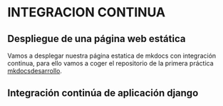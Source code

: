 # INTEGRACION CONTINUA

## Despliegue de una página web estática

Vamos a desplegar nuestra página estatica de mkdocs con integración continua, para ello vamos a coger el repositorio de la primera práctica [mkdocsdesarrollo](https://github.com/ismaelse95/mkdocsdesarrollo).

## Integración continúa de aplicación django
